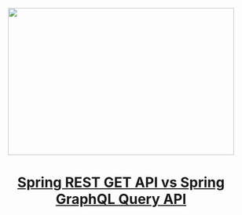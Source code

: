 <p align="center">
  <img width="460" height="300" src="https://miro.medium.com/max/1400/1*rrdmTew8C5g9QN8d-cO33w.png">
</p>

<h1 align="center"><a href="https://medium.com/javarevisited/spring-rest-get-api-vs-spring-graphql-query-api-17314abd07f2">Spring REST GET API vs Spring GraphQL Query API
</a></h1>
